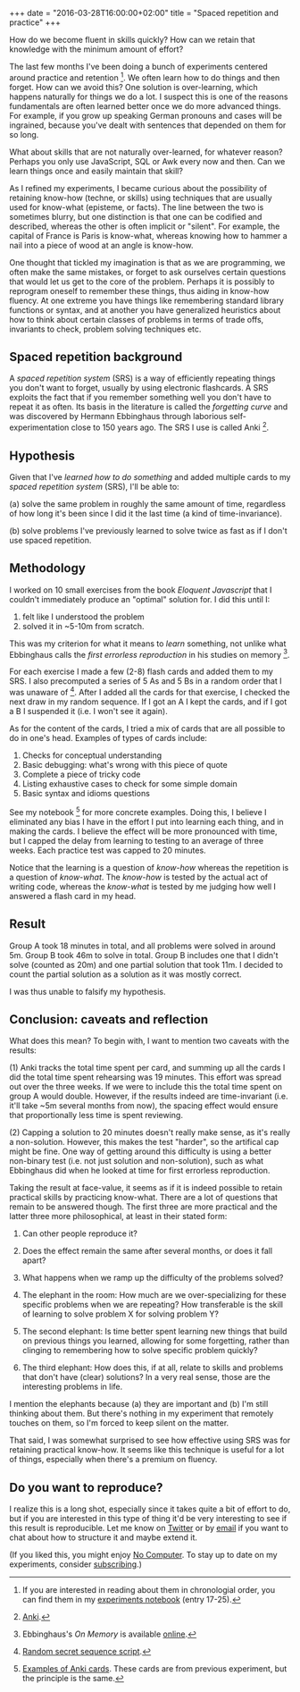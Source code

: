 +++
date = "2016-03-28T16:00:00+02:00"
title = "Spaced repetition and practice"
+++

How do we become fluent in skills quickly? How can we retain that knowledge with
the minimum amount of effort?

<!--more-->

The last few months I've been doing a bunch of experiments centered around
practice and retention [^1]. We often learn how to do things and then forget.
How can we avoid this? One solution is over-learning, which happens naturally
for things we do a lot. I suspect this is one of the reasons fundamentals are
often learned better once we do more advanced things. For example, if you grow
up speaking German pronouns and cases will be ingrained, because you've dealt
with sentences that depended on them for so long.

What about skills that are not naturally over-learned, for whatever reason?
Perhaps you only use JavaScript, SQL or Awk every now and then. Can we learn
things once and easily maintain that skill?

As I refined my experiments, I became curious about the possibility of retaining
know-how (techne, or skills) using techniques that are usually used for
know-what (episteme, or facts). The line between the two is sometimes blurry,
but one distinction is that one can be codified and described, whereas the other
is often implicit or "silent". For example, the capital of France is Paris is
know-what, whereas knowing how to hammer a nail into a piece of wood at an angle
is know-how.

One thought that tickled my imagination is that as we are programming, we often
make the same mistakes, or forget to ask ourselves certain questions that would
let us get to the core of the problem. Perhaps it is possibly to reprogram
oneself to remember these things, thus aiding in know-how fluency. At one
extreme you have things like remembering standard library functions or syntax,
and at another you have generalized heuristics about how to think about certain
classes of problems in terms of trade offs, invariants to check, problem solving
techniques etc.

## Spaced repetition background

A *spaced repetition system* (SRS) is a way of efficiently repeating things you
don't want to forget, usually by using electronic flashcards. A SRS exploits the
fact that if you remember something well you don't have to repeat it as often.
Its basis in the literature is called the *forgetting curve* and was discovered
by Hermann Ebbinghaus through laborious self-experimentation close to 150 years
ago. The SRS I use is called Anki [^2].

## Hypothesis

Given that I've *learned how to do something* and added multiple cards to my
*spaced repetition system* (SRS), I'll be able to:

(a) solve the same problem in roughly the same amount of time, regardless of how
long it's been since I did it the last time (a kind of time-invariance).

(b) solve problems I've previously learned to solve twice as fast as if I don't
use spaced repetition.

## Methodology

I worked on 10 small exercises from the book *Eloquent Javascript* that I
couldn't immediately produce an "optimal" solution for. I did this until I:

1. felt like I understood the problem
2. solved it in ~5-10m from scratch.

This was my criterion for what it means to *learn* something, not unlike what
Ebbinghaus calls the *first errorless reproduction* in his studies on memory
[^3].

For each exercise I made a few (2-8) flash cards and added them to my SRS. I
also precomputed a series of 5 As and 5 Bs in a random order that I was unaware
of [^4]. After I added all the cards for that exercise, I checked the next draw
in my random sequence. If I got an A I kept the cards, and if I got a B I
suspended it (i.e. I won't see it again).

As for the content of the cards, I tried a mix of cards that are all possible to
do in one's head. Examples of types of cards include:

1. Checks for conceptual understanding
2. Basic debugging: what's wrong with this piece of quote
3. Complete a piece of tricky code
4. Listing exhaustive cases to check for some simple domain
5. Basic syntax and idioms questions

See my notebook [^5] for more concrete examples.
Doing this, I believe I eliminated any bias I have in the effort I put into
learning each thing, and in making the cards. I believe the effect will be more
pronounced with time, but I capped the delay from learning to testing to an
average of three weeks. Each practice test was capped to 20 minutes.

Notice that the learning is a question of *know-how* whereas the repetition is a
question of *know-what*. The *know-how* is tested by the actual act of writing
code, whereas the *know-what* is tested by me judging how well I answered a
flash card in my head.

## Result

Group A took 18 minutes in total, and all problems were solved in around 5m.
Group B took 46m to solve in total. Group B includes one that I didn't solve
(counted as 20m) and one partial solution that took 11m. I decided to count the
partial solution as a solution as it was mostly correct.

I was thus unable to falsify my hypothesis.

## Conclusion: caveats and reflection

What does this mean? To begin with, I want to mention two caveats with the
results:

(1) Anki tracks the total time spent per card, and summing up all the cards I did
the total time spent rehearsing was 19 minutes. This effort was spread out over
the three weeks. If we were to include this the total time spent on group A
would double. However, if the results indeed are time-invariant (i.e. it'll
take ~5m several months from now), the spacing effect would ensure that
proportionally less time is spent reviewing.

(2) Capping a solution to 20 minutes doesn't really make sense, as it's really a
non-solution. However, this makes the test "harder", so the artifical cap might
be fine. One way of getting around this difficulty is using a better non-binary
test (i.e. not just solution and non-solution), such as what Ebbinghaus did when
he looked at time for first errorless reproduction.

Taking the result at face-value, it seems as if it is indeed possible to retain
practical skills by practicing know-what. There are a lot of questions that
remain to be answered though. The first three are more practical and the latter
three more philosophical, at least in their stated form:

1. Can other people reproduce it?

2. Does the effect remain the same after several months, or does it fall apart?

3. What happens when we ramp up the difficulty of the problems solved?

4. The elephant in the room: How much are we over-specializing for these
   specific problems when we are repeating? How transferable is the skill of
   learning to solve problem X for solving problem Y?

5. The second elephant: Is time better spent learning new things that build on
   previous things you learned, allowing for some forgetting, rather than
   clinging to remembering how to solve specific problem quickly?

6. The third elephant: How does this, if at all, relate to skills and problems
   that don't have (clear) solutions? In a very real sense, those are the
   interesting problems in life.

I mention the elephants because (a) they are important and (b) I'm still
thinking about them. But there's nothing in my experiment that remotely touches
on them, so I'm forced to keep silent on the matter.

That said, I was somewhat surprised to see how effective using SRS was for
retaining practical know-how. It seems like this technique is useful for a lot
of things, especially when there's a premium on fluency.

## Do you want to reproduce?

I realize this is a long shot, especially since it takes quite a bit of effort
to do, but if you are interested in this type of thing it'd be very interesting
to see if this result is reproducible. Let me know on
[Twitter](https://twitter.com/oskarth) or by [email](mailto:me@oskarth.com) if
you want to chat about how to structure it and maybe extend it.

(If you liked this, you might enjoy [No Computer](http://experiments.oskarth.com/no-computer). To stay up to
date on my experiments, consider
[subscribing](https://oskarth.us10.list-manage.com/subscribe?u=eb9509b0e9820f2fc234227d6&id=6bb99e6219).)

[^1]: If you are interested in reading about them in chronologial order, you can find them in my [experiments notebook](http://plan.oskarth.com) (entry 17-25).

[^2]: [Anki](http://ankisrs.net).

[^3]: Ebbinghaus's *On Memory* is available [online](http://psychclassics.yorku.ca/Ebbinghaus/).

[^4]: [Random secret sequence script](https://gist.github.com/oskarth/1d2a1772d11006f45a32).

[^5]: [Examples of Anki cards](http://plan.oskarth.com/22). These cards are from previous experiment, but the principle is the same.

